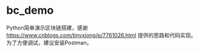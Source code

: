 # bc_demo

Python简单演示区块链搭建，感谢 https://www.cnblogs.com/tinyxiong/p/7761026.html 提供的思路和代码实现。
为了方便调试，建议安装Postman。
